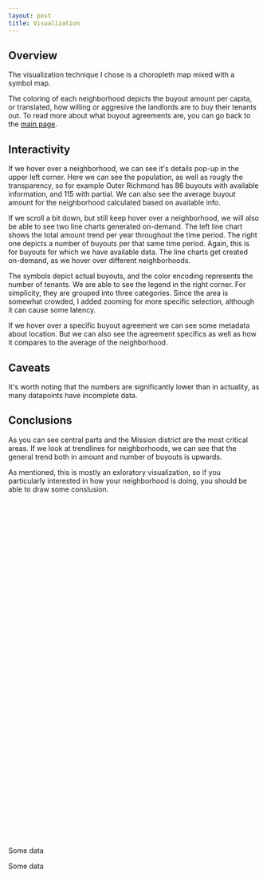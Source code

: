 ```yaml
---
layout: post
title: Visualization
---
```


## Overview

The visualization technique I chose is a choropleth map mixed with a symbol map. 

The coloring of each neighborhood depicts the buyout amount per capita, or translated, how willing or aggresive the landlords are to buy their tenants out. To read more about what buyout agreements are, you can go back to the [main page](../index.html).

## Interactivity 
If we hover over a neighborhood, we can see it's details pop-up in the upper left corner. Here we can see the population, as well as rougly the transparency, so for example Outer Richmond has 86 buyouts with available information, and 115 with partial. We can also see the average buyout amount for the neighborhood calculated based on available info.

If we scroll a bit down, but still keep hover over a neighborhood, we will also be able to see two line charts generated on-demand. The left line chart shows the total amount trend per year throughout the time period. The right one depicts a number of buyouts per that same time period. Again, this is for buyouts for which we have available data. The line charts get created on-demand, as we hover over different neighborhoods.

The symbols depict actual buyouts, and the color encoding represents the number of tenants. We are able to see the legend in the right corner. For simplicity, they are grouped into three categories. Since the area is somewhat crowded, I added zooming for more specific selection, although it can cause some latency.

If we hover over a specific buyout agreement we can see some metadata about location. But we can also see the agreement specifics as well as how it compares to the average of the neighborhood.

## Caveats

It's worth noting that the numbers are significantly lower than in actuality, as many datapoints have incomplete data.

## Conclusions
As you can see central parts and the Mission district are the most critical areas. If we look at trendlines for neighborhoods, we can see that the general trend both in amount and number of buyouts is upwards.

As mentioned, this is mostly an exloratory visualization, so if you particularly interested in how your neighborhood is doing, you should be able to draw some conslusion.


<div>
<svg width="960" height="600" id="vis">
<g id="basemap"></g>

<!-- turn off pointer events for certain groups -->
<g id="outline" pointer-events="none"></g>
<g id="tooltip" pointer-events="none"></g>
<g id="details" pointer-events="none"></g>
<g id="buyouts"></g>
</svg>
<br><br>
<svg width="960" height="600" id="line"></svg>
</div>



Some data

<script src="https://d3js.org/d3.v5.js"></script>
<script src="../js/map.js"></script>
<link href="../css/style.css" rel="stylesheet">

Some data